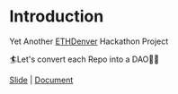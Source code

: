 # Introduction

Yet Another [ETHDenver](https://www.ethdenver.com/) Hackathon Project

🏄Let's convert each Repo into a DAO🏄‍♀️

[Slide](https://hackmd.io/@E-5gxTGiSByBOKpvsaKa_g/Bk6wPj7XL) | [Document](https://hackmd.io/iiDe3smDT46L_Z9xs3W_wg?edit)




